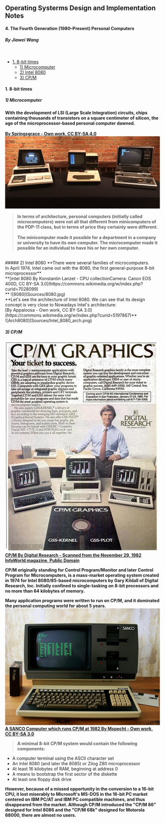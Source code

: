 ## Operating Systerms Design and Implementation Notes

#### 4. The Fourth Generation (1980–Present) Personal Computers
##### By Jiawei Wang
<br>

<!-- vim-markdown-toc GFM -->

* [1. 8-bit times](#1-8-bit-times)
    * [1) Microcomputer](#1-microcomputer)
    * [2) Intel 8080](#2-intel-8080)
    * [3) CP/M](#3-cpm)

<!-- vim-markdown-toc -->

#### 1. 8-bit times

##### 1) Microcomputer
**With the development of LSI (Large Scale Integration) circuits, chips containing thousands of transistors on a square centimeter of silicon, the age of the microprocessor-based personal computer dawned.**
<br><br>
**[By Springsgrace - Own work, CC BY-SA 4.0](https://commons.wikimedia.org/w/index.php?curid=79216985)**<br>
![Microcomputers](Sources/Trinity77.jpg)
> **In terms of architecture, personal computers (initially called microcomputers) were not all that different from minicomputers of the PDP-11 class, but in terms of price they certainly were different.** 
<br><br>
> **The minicomputer made it possible for a department in a company or university to have its own computer. The microcomputer made it possible for an individual to have his or her own computer.**

<br>
##### 2) Intel 8080
**There were several families of microcomputers.<br>In April 1974, Intel came out with the 8080, the first general-purpose 8-bit microprocessor**<br>
**[intel 8080 By Konstantin Lanzet - CPU collectionCamera: Canon EOS 400D, CC BY-SA 3.0](https://commons.wikimedia.org/w/index.php?curid=7028099)<br>**
![8080](Sources/8080.jpg)
<br>
**Let's see the architecture of Intel 8080. We can see that its design concept is very close to Nowadays Intel's architecture:<br>
[By Appaloosa - Own work, CC BY-SA 3.0](https://commons.wikimedia.org/w/index.php?curid=5197867)**<br>
![Arch8080](Sources/Intel_8080_arch.png)


##### 3) CP/M
![CPM/AD](Sources/CPM_AD.jpg)<br>
**[CP/M By Digital Research - Scanned from the November 29, 1982 InfoWorld magazine, Public Domain](https://commons.wikimedia.org/w/index.php?curid=30603370)**<br>

**CP/M originally standing for Control Program/Monitor and later Control Program for Microcomputers, is a mass-market operating system created in 1974 for Intel 8080/85-based microcomputers by Gary Kildall of Digital Research, Inc. Initially confined to single-tasking on 8-bit processors and no more than 64 kilobytes of memory.**<br>

**Many application programs were written to run on CP/M, and it dominated the personal computing world for about 5 years.**<br>
![CP/M Computer](Sources/CPM.jpg)
**[A SANCO Computer which runs CP/M at 1982 By Mspecht - Own work, CC BY-SA 3.0](https://commons.wikimedia.org/w/index.php?curid=16374059)**<br>

> **A minimal 8-bit CP/M system would contain the following components:<br>**
* A computer terminal using the ASCII character set<br>
* An Intel 8080 (and later the 8085) or Zilog Z80 microprocessor<br>
* At least 16 kilobytes of RAM, beginning at address 0<br>
* A means to bootstrap the first sector of the diskette<br>
* At least one floppy disk drive<br>

**However, because of a missed opportunity in the conversion to a 16-bit CPU, it lost miserably to Microsoft's MS-DOS in the 16-bit PC market centered on IBM PC/AT and IBM PC compatible machines, and thus disappeared from the market. Although CP/M introduced the "CP/M 86" designed for Intel 8086 and the "CP/M 68k" designed for Motorola 68000, there are almost no users.**
